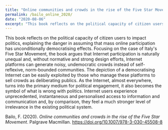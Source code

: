 ```yaml
---
title: "Online communities and crowds in the rise of the Five Star Movement"
permalink: /bailo_online_2020/
date: "2020-08-06"
excerpt: "This book reflects on the political capacity of citizen users to impact politics, explaining the danger in assuming that mass online participation has unconditionally democratising effects."
---
```


This book reflects on the political capacity of citizen users to impact politics, explaining the danger in assuming that mass online participation has unconditionally democratising effects. Focusing on the case of Italy's Five Star Movement, the book argues that Internet participation is naturally unequal and, without normative and strong design efforts, Internet platforms can generate noisy, undemocratic crowds instead of self-reflexive, norm-bounded communities. The depiction of a democratising Internet can be easily exploited by those who manage these platforms to sell crowds as deliberating publics. As the Internet, almost everywhere, turns into the primary medium for political engagement, it also becomes the symbol of what is wrong with politics. Internet users experience unprecedented, instantaneous and personalised access to information and communication and, by comparison, they feel a much stronger level of irrelevance in the existing political system.

Bailo, F. (2020). *Online communities and crowds in the rise of the Five Star Movement*. Palgrave Macmillan. https://doi.org/10.1007/978-3-030-45508-8
